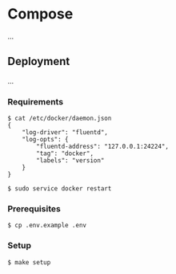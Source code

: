 # Compose

...

## Deployment

...

### Requirements

```
$ cat /etc/docker/daemon.json
{
    "log-driver": "fluentd",
    "log-opts": {
        "fluentd-address": "127.0.0.1:24224",
        "tag": "docker",
        "labels": "version"
    }
}
```

```
$ sudo service docker restart
```

### Prerequisites

```
$ cp .env.example .env
```

### Setup

```
$ make setup
```
